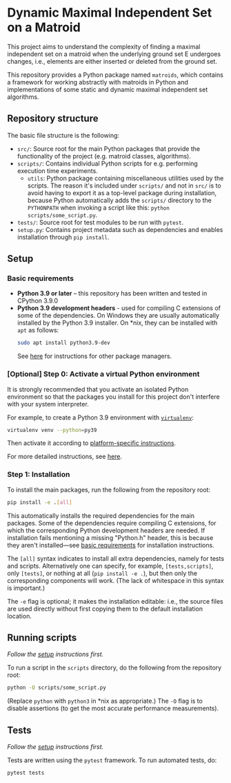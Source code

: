  # Dynamic Maximal Independent Set on a Matroid

This project aims to understand the complexity of finding a maximal independent set on a matroid when the underlying ground 
set E undergoes changes, i.e., elements are either inserted or deleted from the ground set. 

This repository provides a Python package named `matroids`, which contains 
a framework for working abstractly with matroids in Python 
and implementations of some static and dynamic maximal independent set algorithms. 


## Repository structure

The basic file structure is the following:

- `src/`: Source root for the main Python packages that provide the functionality of the project (e.g. matroid classes, algorithms).
- `scripts/`: Contains individual Python scripts for e.g. performing execution time experiments.
  - `utils`: Python package containing miscellaneous utilities used by the scripts. The reason it's included under `scripts/` and not in `src/` is to avoid having to export it as a top-level package during installation, because Python automatically adds the `scripts/` directory to the `PYTHONPATH` when invoking a script like this: `python scripts/some_script.py`.
- `tests/`: Source root for test modules to be run with `pytest`.
- `setup.py`: Contains project metadata such as dependencies and enables installation through `pip install`.


## Setup

### Basic requirements

- **Python 3.9 or later** –
this repository has been written and tested in CPython 3.9.0
- **Python 3.9 development headers** - used for compiling C extensions of some of the
  dependencies.
  On Windows they are usually automatically installed by the Python 3.9 installer.
  On *nix, they can be installed with `apt` as follows:
  ```bash
  sudo apt install python3.9-dev
  ```
  See [here](https://stackoverflow.com/a/21530768/6117426) for instructions for other package managers.


### [Optional] Step 0: Activate a virtual Python environment

It is strongly recommended that you activate an isolated Python environment
so that the packages you install for this project don't interfere with
your system interpreter.

For example, to create a Python 3.9 environment with [`virtualenv`](https://virtualenv.pypa.io/en/latest/):
```bash
virtualenv venv --python=py39
```
Then activate it according to [platform-specific instructions](https://virtualenv.pypa.io/en/latest/user_guide.html#activators).

For more detailed instructions, see [here](https://virtualenv.pypa.io/en/latest/user_guide.html).


### Step 1: Installation

To install the main packages, run the following from the repository root:
```bash
pip install -e .[all]
```
This automatically installs the required dependencies for the main packages.
Some of the dependencies require compiling C extensions, for which the corresponding Python development headers are needed.
If installation fails mentioning a missing "Python.h" header, this is because they aren't installed—see [basic requirements](#basic-requirements) for installation instructions.

The `[all]` syntax indicates to install all extra dependencies, namely for tests and scripts.
Alternatively one can specify, for example, `[tests,scripts]`, only `[tests]`, or nothing at all (`pip install -e .`), but then only the corresponding components will work.
(The lack of whitespace in this syntax is important.)

The `-e` flag is optional; it makes the installation editable:
i.e., the source files are used directly without first copying them to the default installation location.

## Running scripts

*Follow the [setup](#setup) instructions first.*

To run a script in the `scripts` directory, do the following from the repository root:

```bash
python -O scripts/some_script.py
```

(Replace `python` with `python3` in *nix as appropriate.) 
The `-O` flag is to disable assertions (to get the most accurate performance measurements).


## Tests

*Follow the [setup](#Setup) instructions first.*

Tests are written using the `pytest` framework.
To run automated tests, do:
```bash
pytest tests
```


